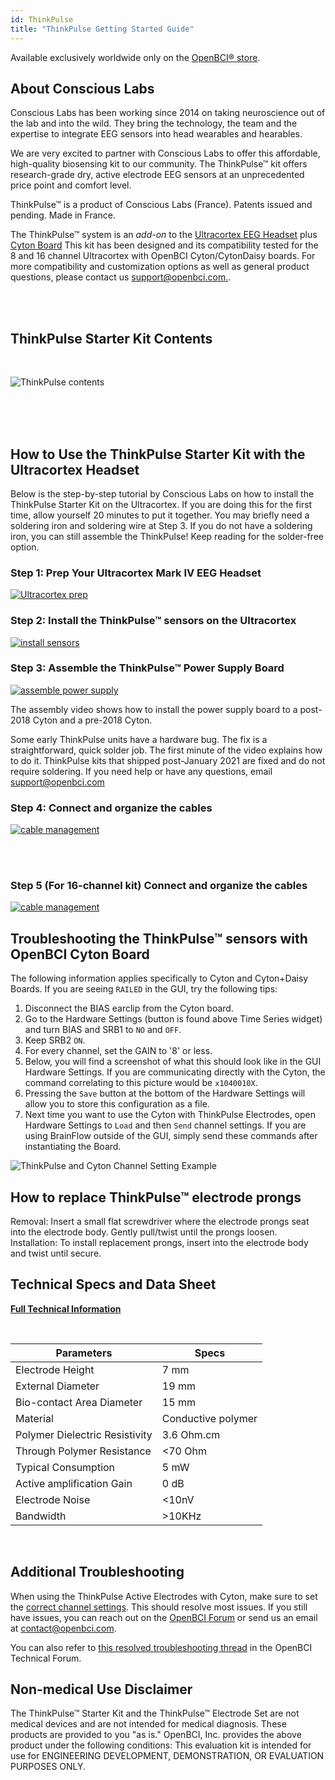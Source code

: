 ```yaml
---
id: ThinkPulse
title: "ThinkPulse Getting Started Guide"
---
```

Available exclusively worldwide only on the [OpenBCI® store](https://shop.openbci.com/products/thinkpulse-active-electrode-kit).

## About Conscious Labs

Conscious Labs has been working since 2014 on taking neuroscience out of the lab and into the wild. They bring the technology, the team and the expertise to integrate EEG sensors into head wearables and hearables.

We are very excited to partner with Conscious Labs to offer this affordable, high-quality biosensing kit to our community. The ThinkPulse™ kit offers research-grade dry, active electrode EEG sensors at an unprecedented price point and comfort level.

ThinkPulse™ is a product of Conscious Labs (France). Patents issued and pending. Made in France.

The ThinkPulse™ system is an _add-on_ to the [Ultracortex EEG Headset](https://shop.openbci.com/collections/frontpage/products/ultracortex-mark-iv) plus [Cyton Board](https://shop.openbci.com/collections/frontpage/products/cyton-biosensing-board-8-channel)
This kit has been designed and its compatibility tested for the 8 and 16 channel Ultracortex with OpenBCI Cyton/CytonDaisy boards. For more compatibility and customization options as well as general product questions, please contact us [support@openbci.com.](mailto:support@openbci.com.).

<br />
<br />

## ThinkPulse Starter Kit Contents

<br />

![ThinkPulse contents](../../assets/ThirdPartyImages/ThinkPulse_starter_kit_contents.png)

<br />
<br />
<br />

## How to Use the ThinkPulse Starter Kit with the Ultracortex Headset

Below is the step-by-step tutorial by Conscious Labs on how to install the ThinkPulse Starter Kit on the Ultracortex. If you are doing this for the first time, allow yourself 20 minutes to put it together. You may briefly need a soldering iron and soldering wire at Step 3. If you do not have a soldering iron, you can still assemble the ThinkPulse! Keep reading for the solder-free option.

### Step 1: Prep Your Ultracortex Mark IV EEG Headset

[![Ultracortex prep](../../assets/ThirdPartyImages/ThinkPulse_assembly_step1.png)](https://youtu.be/cKDDvFaZy6s)

### Step 2: Install the ThinkPulse™ sensors on the Ultracortex

[![install sensors](../../assets/ThirdPartyImages/ThinkPulse_assembly_step2.png)](https://youtu.be/KNyI0c5DYu8)

### Step 3: Assemble the ThinkPulse™ Power Supply Board

[![assemble power supply](../../assets/ThirdPartyImages/ThinkPulse_assembly_step3.png)](https://youtu.be/SeceMtiUo40)

The assembly video shows how to install the power supply board to a post-2018 Cyton and a pre-2018 Cyton.

Some early ThinkPulse units have a hardware bug. The fix is a straightforward, quick solder job. The first minute of the video explains how to do it.
ThinkPulse kits that shipped post-January 2021 are fixed and do not require soldering.
If you need help or have any questions, email [support@openbci.com](mailto:support@openbci.com)

### Step 4: Connect and organize the cables

[![cable management](../../assets/ThirdPartyImages/ThinkPulse_assembly_step4.png)](https://youtu.be/GtcfUNvZlZ0)

<br />
<br />

### Step 5 (For 16-channel kit) Connect and organize the cables

[![cable management](../../assets/ThirdPartyImages/ThinkPulse_assembly_step5.png)](https://youtu.be/J2ZVDfayahs)

## Troubleshooting the ThinkPulse™ sensors with OpenBCI Cyton Board

The following information applies specifically to Cyton and Cyton+Daisy Boards. If you are seeing `RAILED` in the GUI, try the following tips:

1. Disconnect the BIAS earclip from the Cyton board.
2. Go to the Hardware Settings (button is found above Time Series widget) and turn BIAS and SRB1 to `NO` and `OFF`.
3. Keep SRB2 `ON`.
4. For every channel, set the GAIN to '8' or less.
5. Below, you will find a screenshot of what this should look like in the GUI Hardware Settings. If you are communicating directly with the Cyton, the command correlating to this picture would be `x1040010X`.
6. Pressing the `Save` button at the bottom of the Hardware Settings will allow you to store this configuration as a file.
7. Next time you want to use the Cyton with ThinkPulse Electrodes, open Hardware Settings to `Load` and then `Send` channel settings. If you are using BrainFlow outside of the GUI, simply send these commands after instantiating the Board.

![ThinkPulse and Cyton Channel Setting Example](../../assets/ThirdPartyImages/ThinkPulse_Cyton_HardwareChannelSetting.png)

## How to replace ThinkPulse™ electrode prongs

Removal: Insert a small flat screwdriver where the electrode prongs seat into the electrode body. Gently pull/twist until the prongs loosen.
<br>
Installation: To install replacement prongs, insert into the electrode body and twist until secure.

## Technical Specs and Data Sheet

**[Full Technical Information](https://drive.google.com/file/d/1Ri2UPmPH2SrTjYQ8Mj046ciWLGzRxCSl/view?usp=sharing)**

<br />

| Parameters | Specs |
|---|---|
| Electrode Height | 7 mm |
| External Diameter | 19 mm |
| Bio-contact Area Diameter | 15 mm |
| Material | Conductive polymer |
| Polymer Dielectric Resistivity | 3.6 Ohm.cm |
| Through Polymer Resistance | &lt;70 Ohm |
| Typical Consumption | 5 mW |
| Active amplification Gain | 0 dB |
| Electrode Noise | &lt;10nV |
| Bandwidth | >10KHz |

<br />

## Additional Troubleshooting
When using the ThinkPulse Active Electrodes with Cyton, make sure to set the [correct channel settings](#using-the-thinkpulse-sensors-with-openbci-cyton-board). This should resolve most issues. If you still have issues, you can reach out on the [OpenBCI Forum](https://openbci.com/forum) or send us an email at [contact@openbci.com](mailto:contact@openbci.com).

You can also refer to [this resolved troubleshooting thread](https://openbci.com/forum/index.php?p=/discussion/2869/thinkpulse-active-electrodes-q-a-resolved) in the OpenBCI Technical Forum.

## Non-medical Use Disclaimer

The ThinkPulse™ Starter Kit and the ThinkPulse™ Electrode Set are not medical devices and are not intended for medical diagnosis. These products are provided to you "as is." OpenBCI, Inc. provides the above product under the following conditions: This evaluation kit is intended for use for ENGINEERING DEVELOPMENT, DEMONSTRATION, OR EVALUATION PURPOSES ONLY.
